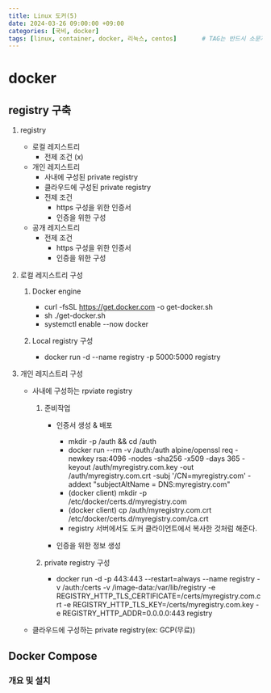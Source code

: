 ```yaml
---
title: Linux 도커(5)
date: 2024-03-26 09:00:00 +09:00
categories: [국비, docker]
tags: [linux, container, docker, 리눅스, centos]		# TAG는 반드시 소문자로 이루어져야함!
---
```

# docker
## registry 구축
1. registry
    - 로컬 레지스트리
        - 전제 조건 (x)
    - 개인 레지스트리
        - 사내에 구성된 private registry
        - 클라우드에 구성된 private registry
        - 전제 조건
            - https 구성을 위한 인증서
            - 인증을 위한 구성
    - 공개 레지스트리
        - 전제 조건
            - https 구성을 위한 인증서
            - 인증을 위한 구성

2. 로컬 레지스트리 구성
    1. Docker engine
        - curl -fsSL https://get.docker.com -o get-docker.sh
        - sh ./get-docker.sh
        - systemctl enable --now docker

    2. Local registry 구성
        - docker run -d --name registry -p 5000:5000 registry

3. 개인 레지스트리 구성
    - 사내에 구성하는 rpviate registry
        1. 준비작업
            - 인증서 생성 & 배포
                - mkdir -p /auth && cd /auth
                - docker run --rm -v /auth:/auth alpine/openssl req -newkey rsa:4096 -nodes -sha256 -x509 -days 365 -keyout /auth/myregistry.com.key -out /auth/myregistry.com.crt -subj '/CN=myregistry.com' -addext "subjectAltName = DNS:myregistry.com"
                - (docker client) mkdir -p /etc/docker/certs.d/myregistry.com
                - (docker client) cp /auth/myregistry.com.crt /etc/docker/certs.d/myregistry.com/ca.crt
                - registry 서버에서도 도커 클라이언트에서 복사한 것처럼 해준다.

            - 인증을 위한 정보 생성

        2. private registry 구성
            - docker run -d -p 443:443 --restart=always --name registry -v /auth:/certs -v /image-data:/var/lib/registry -e REGISTRY_HTTP_TLS_CERTIFICATE=/certs/myregistry.com.crt -e REGISTRY_HTTP_TLS_KEY=/certs/myregistry.com.key -e REGISTRY_HTTP_ADDR=0.0.0.0:443 registry

    - 클라우드에 구성하는 private registry(ex: GCP(무료)) 

## Docker Compose
### 개요 및 설치
